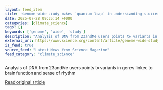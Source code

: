 ```yaml
---
layout: feed_item
title: "Genome-wide study makes ‘quantum leap’ in understanding stuttering"
date: 2025-07-28 09:35:14 +0000
categories: [climate_science]
tags: []
keywords: ['genome', 'wide', 'study']
description: "Analysis of DNA from 23andMe users points to variants in genes linked to brain function and sense of rhythm"
external_url: https://www.science.org/content/article/genome-wide-study-makes-quantum-leap-understanding-stuttering
is_feed: true
source_feed: "Latest News from Science Magazine"
feed_category: "climate_science"
---
```


Analysis of DNA from 23andMe users points to variants in genes linked to brain function and sense of rhythm

[Read original article](https://www.science.org/content/article/genome-wide-study-makes-quantum-leap-understanding-stuttering)
